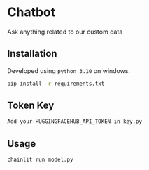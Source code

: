 # Chatbot

Ask anything related to our custom data

## Installation

Developed using `python 3.10` on windows.

```bash
pip install -r requirements.txt
```

## Token Key

```bash
Add your HUGGINGFACEHUB_API_TOKEN in key.py 
```

## Usage

```bash
chainlit run model.py
